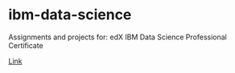 # ibm-data-science
Assignments and projects for: edX IBM Data Science Professional Certificate

[Link](https://courses.edx.org/dashboard/programs/b5598690-9bd8-4d21-b7f3-dc741b50473f/)
